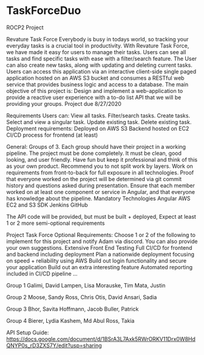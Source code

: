 # TaskForceDuo
ROCP2 Project

Revature Task Force
Everybody is busy in todays world, so tracking your everyday tasks is a crucial tool in productivity. With Revature Task Force, we have made it easy for users to manage their tasks. Users can see all tasks and find specific tasks with ease with a filter/search feature. The User can also create new tasks, along with updating and deleting current tasks. Users can access this application via an interactive client-side single paged application hosted on an AWS S3 bucket and consumes a RESTful web service that provides business logic and access to a database.
The main objective of this project is:
Design and implement a web-application to provide a reactive user experience with a to-do list API that we will be providing your groups.
Project due 8/27/2020

Requirements
Users can:
View all tasks.
Filter/search tasks.
Create tasks.
Select and view a singular task.
Update existing task.
Delete existing task.
Deployment requirements:
Deployed on AWS S3
Backend hosted on EC2
CI/CD process for frontend (at least)


General:
Groups of 3.
Each group should have their project in a working pipeline.
The project must be done completely. It must be clean, good looking, and user friendly.
Have fun but keep it professional and think of this as your own product.
Recommend you to not split work by layers. Work on requirements from front-to-back for full exposure in all technologies.
Proof that everyone worked on the project will be determined via git commit history and questions asked during presentation. Ensure that each member worked on at least one component or service in Angular, and that everyone has knowledge about the pipeline.
Mandatory Technologies
Angular
AWS EC2 and S3 SDK
Jenkins
GitHub

The API code will be provided, but must be built + deployed,
Expect at least 1 or 2 more semi-optional requirements

Project Task Force Optional Requirements:
Choose 1 or 2 of the following to implement for this project and notify Adam via discord.  You can also provide your own suggestions.
Extensive Front End Testing
Full CI/CD for frontend and backend including deployment
Plan a nationwide deployment focusing on speed + reliability using AWS
Build out login functionality and secure your application
Build out an extra interesting feature
Automated reporting included in CI/CD pipeline
…

Group 1
Galimi, David
Lampen, Lisa
Morauske, Tim
Mata, Justin

Group 2
Moose, Sandy
Ross, Chris
Otis, David
Ansari, Sadia

Group 3
Bhor, Savita
Hoffmann, Jacob
Buller, Patrick

Group 4
Bierer, Lydia
Kashem, Md Abul
Ross, Takia


API Setup Guide:
https://docs.google.com/document/d/1BSrA3L7Axk5RWrORKV11Drx0W8HdQNYP0s_rD3ZXS7Y/edit?usp=sharing





